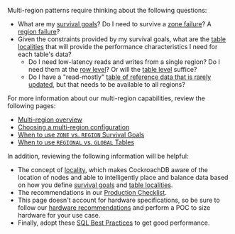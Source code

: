 Multi-region patterns require thinking about the following questions:

- What are my [survival goals](multiregion-overview.html#survival-goals)?  Do I need to survive a [zone failure](multiregion-overview.html#surviving-zone-failures)?  A [region failure](multiregion-overview.html#surviving-region-failures)?
- Given the constraints provided by my survival goals, what are the [table localities](multiregion-overview.html#table-locality) that will provide the performance characteristics I need for each table's data?
  - Do I need low-latency reads and writes from a single region? Do I need them at the [row level](multiregion-overview.html#regional-by-row-tables)?  Or will the [table level](multiregion-overview.html#regional-tables) suffice?
  - Do I have a "read-mostly" [table of reference data that is rarely updated](multiregion-overview.html#global-tables), but that needs to be available to all regions?

For more information about our multi-region capabilities, review the following pages:

- [Multi-region overview](multiregion-overview.html)
- [Choosing a multi-region configuration](choosing-a-multi-region-configuration.html)
- [When to use `ZONE` vs. `REGION` Survival Goals](when-to-use-zone-vs-region-survival-goals.html)
- [When to use `REGIONAL` vs. `GLOBAL` Tables](when-to-use-regional-vs-global-tables.html)

In addition, reviewing the following information will be helpful:

- The concept of [locality](cockroach-start.html#locality), which makes CockroachDB aware of the location of nodes and able to intelligently place and balance data based on how you define [survival goals](multiregion-overview.html#survival-goals) and [table localities](multiregion-overview.html#table-locality).
- The recommendations in our [Production Checklist](recommended-production-settings.html).
- This page doesn't account for hardware specifications, so be sure to follow our [hardware recommendations](recommended-production-settings.html#hardware) and perform a POC to size hardware for your use case.
- Finally, adopt these [SQL Best Practices](performance-best-practices-overview.html) to get good performance.
